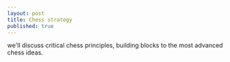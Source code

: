 ```yaml
---
layout: post
title: Chess strategy
published: true
---
```


we'll discuss critical chess principles, building blocks to the most advanced chess ideas. 